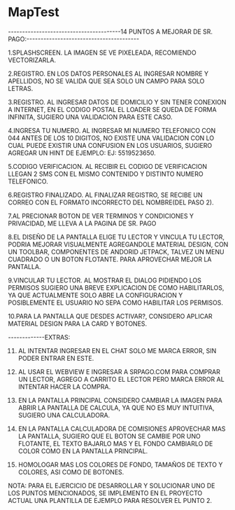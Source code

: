 # MapTest

----------------------------------------14 PUNTOS A MEJORAR DE SR. PAGO:----------------------------------------


1.SPLASHSCREEN. LA IMAGEN SE VE PIXELEADA, RECOMIENDO VECTORIZARLA.

2.REGISTRO. EN LOS DATOS PERSONALES AL INGRESAR NOMBRE Y APELLIDOS, NO SE VALIDA QUE SEA SOLO UN CAMPO PARA SOLO LETRAS.

3.REGISTRO. AL INGRESAR DATOS DE DOMICILIO Y SIN TENER CONEXION A INTERNET, EN EL CODIGO POSTAL EL LOADER SE QUEDA DE FORMA INFINITA, 
SUGIERO UNA VALIDACION PARA ESTE CASO.

4.INGRESA TU NUMERO. AL INGRESAR MI NUMERO TELEFONICO CON 044 ANTES DE LOS 10 DIGITOS, NO EXISTE UNA VALIDACION CON LO CUAL PUEDE 
EXISTIR UNA CONFUSION EN LOS USUARIOS, SUGIERO AGREGAR UN HINT DE EJEMPLO: EJ: 5519523650.

5.CODIGO VERIFICACION. AL RECIBIR EL CODIGO DE VERIFICACION LLEGAN 2 SMS CON EL MISMO CONTENIDO Y DISTINTO NUMERO TELEFONICO.

6.REGISTRO FINALIZADO. AL FINALIZAR REGISTRO, SE RECIBE UN CORREO CON EL FORMATO INCORRECTO DEL NOMBRE(DEL PASO 2).

7.AL PRECIONAR BOTON DE VER TERMINOS Y CONDICIONES Y PRIVACIDAD, ME LLEVA A LA PAGINA DE SR. PAGO

8.EL DISEÑO DE LA PANTALLA ELIGE TU LECTOR Y VINCULA TU LECTOR, PODRIA MEJORAR VISUALMENTE AGREGANDOLE MATERIAL DESIGN, CON UN TOOLBAR, 
COMPONENTES DE ANDORID JETPACK, TALVEZ UN MENU CUADRADO O UN BOTON FLOTANTE. PARA APROVECHAR MEJOR LA PANTALLA.

9.VINCULAR TU LECTOR. AL MOSTRAR EL DIALOG PIDIENDO LOS PERMISOS SUGIERO UNA BREVE EXPLICACION DE COMO HABILITARLOS, YA QUE ACTUALMENTE
SOLO ABRE LA CONFIGURACION Y POSIBLEMENTE EL USUARIO NO SEPA COMO HABILITAR LOS PERMISOS.

10.PARA LA PANTALLA QUE DESDES ACTIVAR?, CONSIDERO APLICAR MATERIAL DESIGN PARA LA CARD Y BOTONES.


-------------EXTRAS:

11. AL INTENTAR INGRESAR EN EL CHAT SOLO ME MARCA ERROR, SIN PODER ENTRAR EN ESTE.

12. AL USAR EL WEBVIEW E INGRESAR A SRPAGO.COM PARA COMPRAR UN LECTOR, AGREGO A CARRITO EL LECTOR PERO MARCA ERROR AL INTENTAR 
HACER LA COMPRA.

12. EN LA PANTALLA PRINCIPAL CONSIDERO CAMBIAR LA IMAGEN PARA ABRIR LA PANTALLA DE CALCULA, YA QUE NO ES MUY INTUITIVA, 
SUGIERO UNA CALCULADORA.

13. EN LA PANTALLA CALCULADORA DE COMISIONES APROVECHAR MAS LA PANTALLA, SUGIERO QUE EL BOTON SE CAMBIE POR UNO FLOTANTE, EL TEXTO 
BAJARLO MAS Y EL FONDO CAMBIARLO DE COLOR COMO EN LA PANTALLA PRINCIPAL.

14. HOMOLOGAR MAS LOS COLORES DE FONDO, TAMAÑOS DE TEXTO Y COLORES, ASI COMO DE BOTONES.



NOTA: PARA EL EJERCICIO DE DESARROLLAR Y SOLUCIONAR UNO DE LOS PUNTOS MENCIONADOS, SE IMPLEMENTO EN EL PROYECTO ACTUAL UNA PLANTILLA
DE EJEMPLO PARA RESOLVER EL PUNTO 2.


